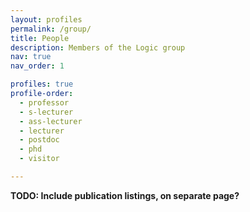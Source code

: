 ```yaml
---
layout: profiles
permalink: /group/
title: People
description: Members of the Logic group
nav: true
nav_order: 1

profiles: true
profile-order:
  - professor
  - s-lecturer
  - ass-lecturer
  - lecturer
  - postdoc
  - phd
  - visitor

---
```


__TODO: Include publication listings, on separate page?__
